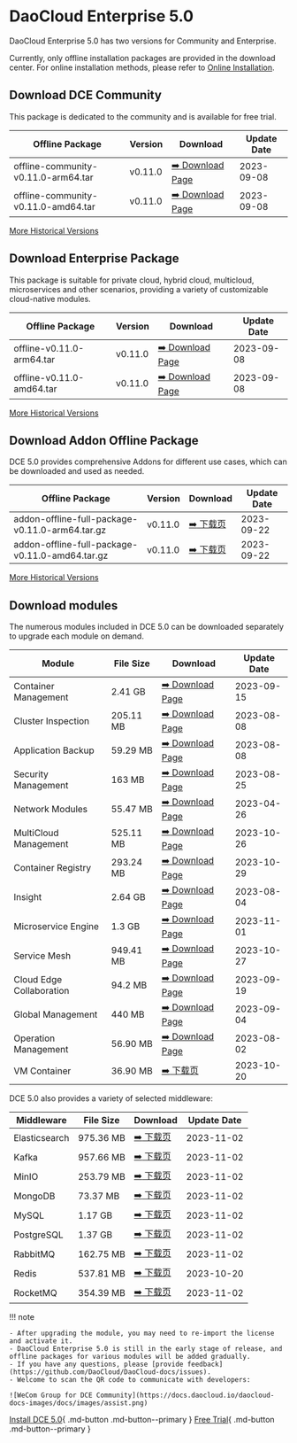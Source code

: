 # DaoCloud Enterprise 5.0

DaoCloud Enterprise 5.0 has two versions for Community and Enterprise.

Currently, only offline installation packages are provided in the download center. For online installation methods, please refer to [Online Installation](../install/index.md).

## Download DCE Community

This package is dedicated to the community and is available for free trial.

| Offline Package                     | Version | Download                                                        | Update Date |
| ----------------------------------- | ------- | --------------------------------------------------------------- | ----------- |
| offline-community-v0.11.0-arm64.tar | v0.11.0 | [:arrow_right: Download Page](./free/dce5-installer-v0.11.0.md) | 2023-09-08  |
| offline-community-v0.11.0-amd64.tar | v0.11.0 | [:arrow_right: Download Page](./free/dce5-installer-v0.11.0.md) | 2023-09-08  |

[More Historical Versions](./free/dce5-installer-history.md)

## Download Enterprise Package

This package is suitable for private cloud, hybrid cloud, multicloud, microservices and other scenarios, providing a variety of customizable cloud-native modules.

| Offline Package           | Version | Download                                                            | Update Date |
| ------------------------- | ------- | ------------------------------------------------------------------- | ----------- |
| offline-v0.11.0-arm64.tar | v0.11.0 | [:arrow_right: Download Page](./business/dce5-installer-v0.11.0.md) | 2023-09-08  |
| offline-v0.11.0-amd64.tar | v0.11.0 | [:arrow_right: Download Page](./business/dce5-installer-v0.11.0.md) | 2023-09-08  |

[More Historical Versions](./business/dce5-installer-history.md)

## Download Addon Offline Package

DCE 5.0 provides comprehensive Addons for different use cases, which can be downloaded and used as needed.

| Offline Package                                 | Version | Download                                   | Update Date |
| ----------------------------------------------- | ------- | ------------------------------------------ | ----------- |
| addon-offline-full-package-v0.11.0-arm64.tar.gz | v0.11.0 | [:arrow_right: 下载页](./addon/v0.11.0.md) | 2023-09-22  |
| addon-offline-full-package-v0.11.0-amd64.tar.gz | v0.11.0 | [:arrow_right: 下载页](./addon/v0.11.0.md) | 2023-09-22  |

[More Historical Versions](./addon/history.md)

## Download modules

The numerous modules included in DCE 5.0 can be downloaded separately to upgrade each module on demand.

| Module                   | File Size | Download                                              | Update Date |
| ------------------------ | --------- | ----------------------------------------------------- | ----------- |
| Container Management     | 2.41 GB   | [:arrow_right: Download Page](./modules/ghippo.md)    | 2023-09-15  |
| Cluster Inspection       | 205.11 MB | [:arrow_right: Download Page](./modules/kcollie.md)   | 2023-08-08  |
| Application Backup       | 59.29 MB  | [:arrow_right: Download Page](./modules/kcoral.md)    | 2023-08-08  |
| Security Management      | 163 MB    | [:arrow_right: Download Page](./modules/dowl.md)      | 2023-08-25  |
| Network Modules          | 55.47 MB  | [:arrow_right: Download Page](./modules/spidernet.md) | 2023-04-26  |
| MultiCloud Management    | 525.11 MB | [:arrow_right: Download Page](./modules/kairship.md)  | 2023-10-26  |
| Container Registry       | 293.24 MB | [:arrow_right: Download Page](./modules/kangaroo.md)  | 2023-10-29  |
| Insight                  | 2.64 GB   | [:arrow_right: Download Page](./modules/insight.md)   | 2023-08-04  |
| Microservice Engine | 1.3 GB   | [:arrow_right: Download Page](./modules/skoala.md)   | 2023-11-01  |
| Service Mesh             | 949.41 MB | [:arrow_right: Download Page](./modules/mspider.md)   | 2023-10-27  |
| Cloud Edge Collaboration | 94.2 MB   | [:arrow_right: Download Page](./modules/kant.md)      | 2023-09-19  |
| Global Management        | 440 MB    | [:arrow_right: Download Page](./modules/ghippo.md)    | 2023-09-04  |
| Operation Management     | 56.90 MB  | [:arrow_right: Download Page](./modules/gmagpie.md)   | 2023-08-02  |
| VM Container             | 36.90 MB | [:arrow_right: 下载页](./modules/virtnest.md)           | 2023-10-20 |

DCE 5.0 also provides a variety of selected middleware:

| Middleware    | File Size | Download                                                | Update Date |
| ------------- | --------- | ------------------------------------------------------- | ----------- |
| Elasticsearch |975.36 MB| [:arrow_right: 下载页](./modules/middleware/elasticsearch.md) | 2023-11-02 |
| Kafka         |957.66 MB| [:arrow_right: 下载页](./modules/middleware/kafka.md)         | 2023-11-02 |
| MinIO         |253.79 MB| [:arrow_right: 下载页](./modules/middleware/minio.md)         | 2023-11-02 |
| MongoDB       |73.37 MB| [:arrow_right: 下载页](./modules/middleware/mongodb.md)       | 2023-11-02 |
| MySQL         |1.17 GB| [:arrow_right: 下载页](./modules/middleware/mysql.md)         | 2023-11-02 |
| PostgreSQL    |1.37 GB| [:arrow_right: 下载页](./modules/middleware/postgresql.md)    | 2023-11-02 |
| RabbitMQ      |162.75 MB| [:arrow_right: 下载页](./modules/middleware/rabbitmq.md)      | 2023-11-02 |
| Redis         |537.81 MB| [:arrow_right: 下载页](./modules/middleware/redis.md)         | 2023-10-20 |
| RocketMQ      |354.39 MB| [:arrow_right: 下载页](./modules/middleware/rocketmq.md)      |2023-11-02|

!!! note

    - After upgrading the module, you may need to re-import the license and activate it.
    - DaoCloud Enterprise 5.0 is still in the early stage of release, and offline packages for various modules will be added gradually.
    - If you have any questions, please [provide feedback](https://github.com/DaoCloud/DaoCloud-docs/issues).
    - Welcome to scan the QR code to communicate with developers:

    ![WeCom Group for DCE Community](https://docs.daocloud.io/daocloud-docs-images/docs/images/assist.png)

[Install DCE 5.0](../install/index.md){ .md-button .md-button--primary }
[Free Trial](../dce/license0.md){ .md-button .md-button--primary }
